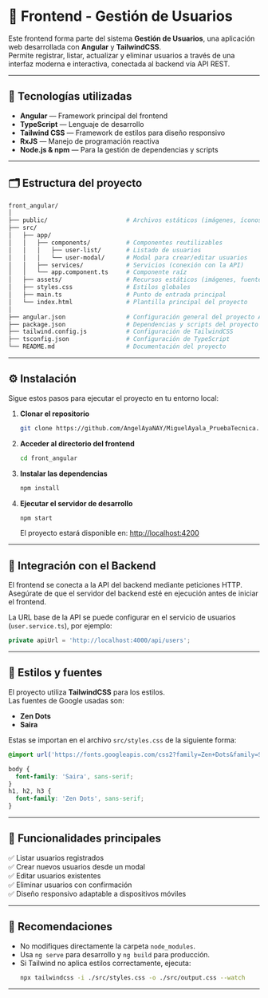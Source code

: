 # 🎨 Frontend - Gestión de Usuarios

Este frontend forma parte del sistema **Gestión de Usuarios**, una aplicación web desarrollada con **Angular** y **TailwindCSS**.  
Permite registrar, listar, actualizar y eliminar usuarios a través de una interfaz moderna e interactiva, conectada al backend vía API REST.

---

## 🚀 Tecnologías utilizadas

- **Angular** — Framework principal del frontend  
- **TypeScript** — Lenguaje de desarrollo  
- **Tailwind CSS** — Framework de estilos para diseño responsivo  
- **RxJS** — Manejo de programación reactiva  
- **Node.js & npm** — Para la gestión de dependencias y scripts

---

## 🗂️ Estructura del proyecto

```bash
front_angular/
│
├── public/                      # Archivos estáticos (imágenes, íconos, etc.)
├── src/
│   ├── app/
│   │   ├── components/          # Componentes reutilizables
│   │   │   ├── user-list/       # Listado de usuarios
│   │   │   └── user-modal/      # Modal para crear/editar usuarios
│   │   ├── services/            # Servicios (conexión con la API)
│   │   └── app.component.ts     # Componente raíz
│   ├── assets/                  # Recursos estáticos (imágenes, fuentes)
│   ├── styles.css               # Estilos globales
│   ├── main.ts                  # Punto de entrada principal
│   └── index.html               # Plantilla principal del proyecto
│
├── angular.json                 # Configuración general del proyecto Angular
├── package.json                 # Dependencias y scripts del proyecto
├── tailwind.config.js           # Configuración de TailwindCSS
├── tsconfig.json                # Configuración de TypeScript
└── README.md                    # Documentación del proyecto
```

---

## ⚙️ Instalación

Sigue estos pasos para ejecutar el proyecto en tu entorno local:

1. **Clonar el repositorio**
   ```bash
   git clone https://github.com/AngelAyaNAY/MiguelAyala_PruebaTecnica.git
   ```

2. **Acceder al directorio del frontend**
   ```bash
   cd front_angular
   ```

3. **Instalar las dependencias**
   ```bash
   npm install
   ```

4. **Ejecutar el servidor de desarrollo**
   ```bash
   npm start
   ```
   El proyecto estará disponible en: [http://localhost:4200](http://localhost:4200)

---

## 🧩 Integración con el Backend

El frontend se conecta a la API del backend mediante peticiones HTTP.  
Asegúrate de que el servidor del backend esté en ejecución antes de iniciar el frontend.

La URL base de la API se puede configurar en el servicio de usuarios (`user.service.ts`), por ejemplo:

```ts
private apiUrl = 'http://localhost:4000/api/users';
```

---

## 🎨 Estilos y fuentes

El proyecto utiliza **TailwindCSS** para los estilos.  
Las fuentes de Google usadas son:

- **Zen Dots**
- **Saira**

Estas se importan en el archivo `src/styles.css` de la siguiente forma:

```css
@import url('https://fonts.googleapis.com/css2?family=Zen+Dots&family=Saira:wght@300;400;600&display=swap');

body {
  font-family: 'Saira', sans-serif;
}
h1, h2, h3 {
  font-family: 'Zen Dots', sans-serif;
}
```

---

## 🧠 Funcionalidades principales

✅ Listar usuarios registrados  
✅ Crear nuevos usuarios desde un modal  
✅ Editar usuarios existentes  
✅ Eliminar usuarios con confirmación  
✅ Diseño responsivo adaptable a dispositivos móviles  

---

## 🧰 Recomendaciones

- No modifiques directamente la carpeta `node_modules`.  
- Usa `ng serve` para desarrollo y `ng build` para producción.  
- Si Tailwind no aplica estilos correctamente, ejecuta:
  ```bash
  npx tailwindcss -i ./src/styles.css -o ./src/output.css --watch
  ```

---
